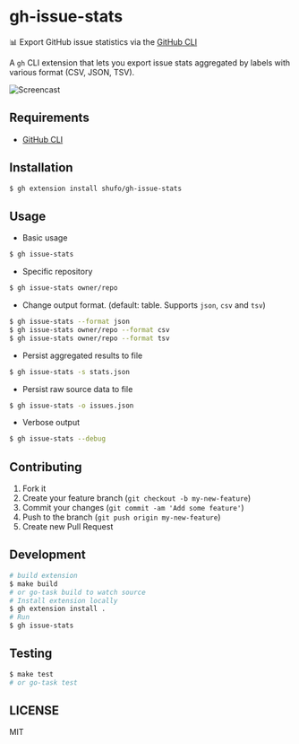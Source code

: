 # gh-issue-stats

📊 Export GitHub issue statistics via the [GitHub CLI](https://github.com/cli/cli)

A `gh` CLI extension that lets you export issue stats aggregated by labels with various format (CSV, JSON, TSV).

![Screencast](https://github.com/user-attachments/assets/27d4f6ba-1cfa-4c85-b9a8-3402248247b0)

## Requirements

- [GitHub CLI](https://github.com/cli/cli)

## Installation

```bash
$ gh extension install shufo/gh-issue-stats
```

## Usage

- Basic usage

```bash
$ gh issue-stats
```

- Specific repository

```bash
$ gh issue-stats owner/repo
```

- Change output format. (default: table. Supports `json`, `csv` and `tsv`)

```bash
$ gh issue-stats --format json
$ gh issue-stats owner/repo --format csv
$ gh issue-stats owner/repo --format tsv
```

- Persist aggregated results to file

```bash
$ gh issue-stats -s stats.json
```

- Persist raw source data to file

```bash
$ gh issue-stats -o issues.json
```

- Verbose output

```bash
$ gh issue-stats --debug
```

## Contributing

1. Fork it
2. Create your feature branch (`git checkout -b my-new-feature`)
3. Commit your changes (`git commit -am 'Add some feature'`)
4. Push to the branch (`git push origin my-new-feature`)
5. Create new Pull Request

## Development

```bash
# build extension
$ make build
# or go-task build to watch source
# Install extension locally
$ gh extension install .
# Run 
$ gh issue-stats
```

## Testing

```bash
$ make test
# or go-task test
```

## LICENSE

MIT
